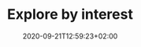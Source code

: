 ---
title: "Explore by interest"
draft: false
date: 2020-09-21T12:59:23+02:00
translationKey: "explore-by-interest"
---
